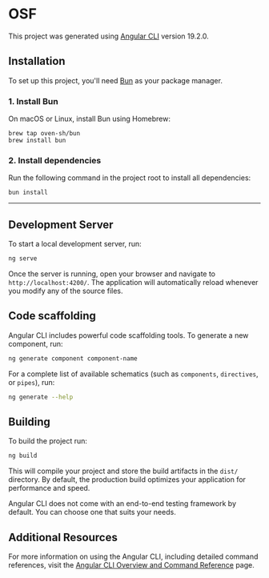 # OSF

This project was generated using [Angular CLI](https://github.com/angular/angular-cli) version 19.2.0.

## Installation

To set up this project, you'll need [Bun](https://bun.sh/) as your package manager.

### 1. Install Bun

On macOS or Linux, install Bun using Homebrew:

```
brew tap oven-sh/bun
brew install bun
```

### 2. Install dependencies

Run the following command in the project root to install all dependencies:

```
bun install
```

---

## Development Server

To start a local development server, run:

```bash
ng serve
```

Once the server is running, open your browser and navigate to `http://localhost:4200/`. The application will automatically reload whenever you modify any of the source files.

## Code scaffolding

Angular CLI includes powerful code scaffolding tools. To generate a new component, run:

```bash
ng generate component component-name
```

For a complete list of available schematics (such as `components`, `directives`, or `pipes`), run:

```bash
ng generate --help
```

## Building

To build the project run:

```bash
ng build
```

This will compile your project and store the build artifacts in the `dist/` directory. By default, the production build optimizes your application for performance and speed.

Angular CLI does not come with an end-to-end testing framework by default. You can choose one that suits your needs.

## Additional Resources

For more information on using the Angular CLI, including detailed command references, visit the [Angular CLI Overview and Command Reference](https://angular.dev/tools/cli) page.
